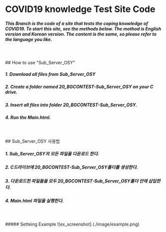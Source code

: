 # COVID19 knowledge Test Site Code
##### This Branch is the code of a site that tests the coping knowledge of COVID19. To start this site, see the methods below. The mothod is English version and Korean version. The content is the same, so please refer to the language you like.
</br>
</br>
## How to use "Sub_Server_OSY"

##### 1. Download all files from Sub_Server_OSY
##### 2. Create a folder named 20_BGCONTEST-Sub_Server_OSY on your C drive.
##### 3. Insert all files into folder 20_BGCONTEST-Sub_Server_OSY.
##### 4. Run the Main.html.
</br>
</br>
## Sub_Server_OSY 사용법

##### 1. Sub_Server_OSY의 모든 파일을 다운로드 한다.
##### 2. C드라이브에 20_BGCONTEST-Sub_Server_OSY폴더를 생성한다.
##### 3. 다운로드한 파일들을 모두 20_BGCONTEST-Sub_Server_OSY폴더 안에 삽입한다.
##### 4. Main.html 파일을 실행한다.
</br>
</br>
##### Setteing Example
![ex_screenshot] (./image/example.png)
